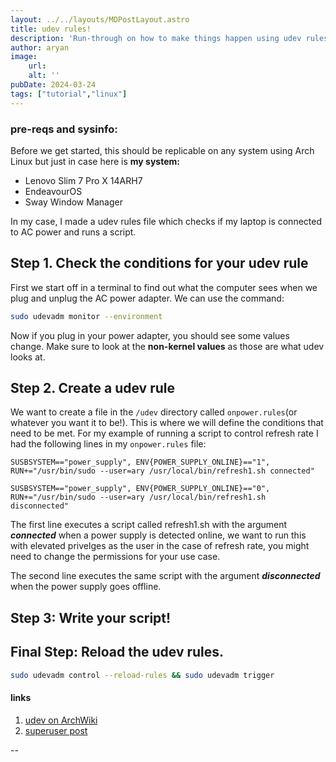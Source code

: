 ```yaml
---
layout: ../../layouts/MDPostLayout.astro
title: udev rules!
description: 'Run-through on how to make things happen using udev rules and bash scripts.'
author: aryan
image:
    url: 
    alt: ''
pubDate: 2024-03-24
tags: ["tutorial","linux"]
---
```


### pre-reqs and sysinfo:
Before we get started, this should be replicable on any system using Arch Linux but just in case here is
**my system:**
- Lenovo Slim 7 Pro X 14ARH7
- EndeavourOS
- Sway Window Manager

In my case, I made a udev rules file which checks if my laptop is connected to AC power and runs a script.

## Step 1. Check the conditions for your udev rule
First we start off in a terminal to find out what the computer sees when we plug and unplug the AC power adapter.
We can use the command:
```bash
sudo udevadm monitor --environment
``` 
Now if you plug in your power adapter, you should see some values change. Make sure to look at the **non-kernel values** as those are what udev looks at. 

## Step 2. Create a udev rule
We want to create a file in the `/udev` directory called `onpower.rules`(or whatever you want it to be!). This is where we will define the conditions that need to be met.
For my example of running a script to control refresh rate I had the following lines in my `onpower.rules` file:
```
SUSBSYSTEM=="power_supply", ENV{POWER_SUPPLY_ONLINE}=="1", RUN+="/usr/bin/sudo --user=ary /usr/local/bin/refresh1.sh connected"

SUSBSYSTEM=="power_supply", ENV{POWER_SUPPLY_ONLINE}=="0", RUN+="/usr/bin/sudo --user=ary /usr/local/bin/refresh1.sh disconnected"
```
The first line executes a script called refresh1.sh with the argument ***connected*** when a power supply is detected online, we want to run this with elevated privelges as the user in the case of refresh rate, you might need to change the permissions for your use case.

 The second line executes the same script with the argument ***disconnected*** when the power supply goes offline.

## Step 3: Write your script!


## Final Step: Reload the udev rules.
```bash
sudo udevadm control --reload-rules && sudo udevadm trigger
```

#### links
1. [udev on ArchWiki](https://wiki.archlinux.org/title/udev)
2. [superuser post](https://superuser.com/a/1426287)



--
